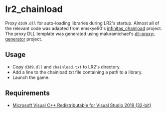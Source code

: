 # lr2_chainload

Proxy `d3d9.dll` for auto-loading libraries during LR2's startup.
Almost all of the relevant code was adapted from emskye90's [infinitas_chainload](https://github.com/emskye96/infinitas_chainload) project.
The proxy DLL template was generated using maluramichael's [dll-proxy-generator](https://github.com/maluramichael/dll-proxy-generator) project.

## Usage

- Copy `d3d9.dll` and `chainload.txt` to LR2's directory.
- Add a line to the chainload.txt file containing a path to a library.
- Launch the game.

## Requirements

- [Microsoft Visual C++ Redistributable for Visual Studio 2019 (32-bit)](https://aka.ms/vs/16/release/vc_redist.x86.exe)